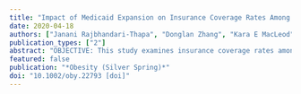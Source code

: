 ```yaml
---
title: "Impact of Medicaid Expansion on Insurance Coverage Rates Among Adult Populations with Low Income and by Obesity Status"
date: 2020-04-18
authors: ["Janani Rajbhandari-Thapa", "Donglan Zhang", "Kara E MacLeod", "Kiran Thapa"]
publication_types: ["2"]
abstract: "OBJECTIVE: This study examines insurance coverage rates among working-age adults with low income and with or without obesity before and after Medicaid expansion under the Affordable Care Act. METHODS: Individual-level data on noninstitutionalized and nonpregnant adult participants aged 18 to 64 years with household income below $15,000 from the Centers for Disease Control and Prevention 2006-2017 Behavioral Risk Factor Surveillance System were used. A difference-in-differences design with logistic regression was used to examine the likelihood of insurance coverage before and after Medicaid expansion. RESULTS: Working-age adults (analytic sample N = 316,151) who were white, female, less educated, unemployed, and living in a Medicaid-expansion state were more likely to have insurance coverage. The insurance coverage rate in Medicaid-expanded states in years after expansion increased for both subgroups with and without obesity. However, the increase was slightly lower for the subpopulation with obesity (5.59%, 95% CI: 2.35%-8.83%) compared with the subpopulation without obesity (7.35%, 95% CI: 5.35%-9.34%). CONCLUSIONS: Increased attention should be paid to reduce insurance coverage barriers for working-age adults with low income and obesity to address potential health disparities caused by lack of access to care. This is important, as access to care provides opportunities to increase prevention and treatment-oriented services to address obesity and associated health care costs."
featured: false
publication: "*Obesity (Silver Spring)*"
doi: "10.1002/oby.22793 [doi]"
---
```

